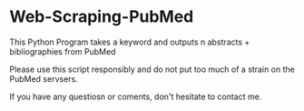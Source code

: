 # Web-Scraping-PubMed
This Python Program takes a keyword and outputs n abstracts + bibliographies from PubMed

Please use this script responsibly and do not put too much of a strain on the PubMed servsers.

If you have any questiosn or coments, don't hesitate to contact me.

